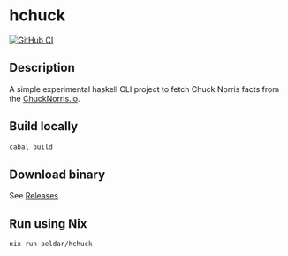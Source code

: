 # hchuck

[![GitHub CI](https://github.com/aeldar/hchuck/actions/workflows/ci.yaml/badge.svg?branch=main)](https://github.com/aeldar/hchuck/actions)

## Description

A simple experimental haskell CLI project to fetch Chuck Norris facts from the [ChuckNorris.io](https://api.chucknorris.io/).

## Build locally

```bash
cabal build
```

## Download binary

See [Releases](https://github.com/aeldar/hchuck/releases).

## Run using Nix

```bash
nix run aeldar/hchuck
```

